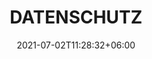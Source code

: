 ---
title: "DATENSCHUTZ"
date: 2021-07-02T11:28:32+06:00
draft: false
description : "Datenschutz"
bgImage: "images/bg/bg-3.jpg"
---